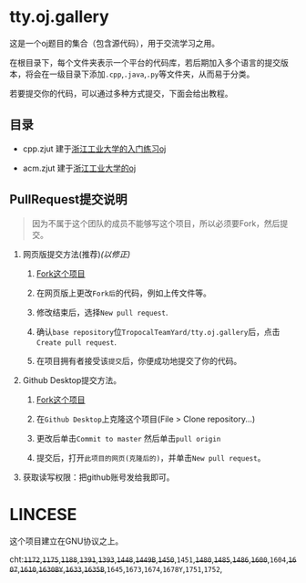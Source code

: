 # tty.oj.gallery

这是一个oj题目的集合（包含源代码），用于交流学习之用。

在根目录下，每个文件夹表示一个平台的代码库，若后期加入多个语言的提交版本，将会在一级目录下添加`.cpp`,`.java`,`.py`等文件夹，从而易于分类。

若要提交你的代码，可以通过多种方式提交，下面会给出教程。

## 目录

- cpp.zjut 建于[浙江工业大学的入门练习oj](http://cpp.zjut.edu.cn)

- acm.zjut 建于[浙江工业大学的oj](http://acm.zjut.edu.cn/onlinejudge/problemset.php)

## PullRequest提交说明

> 因为不属于这个团队的成员不能够写这个项目，所以必须要Fork，然后提交。

1. 网页版提交方法(推荐)*(以修正)*

    1. [Fork这个项目](https://github.com/TropicalTeamYard/tty.oj.gallery/fork)

    2. 在网页版上更改`Fork后`的代码，例如上传文件等。

    3. 修改结束后，选择`New pull request`.

    4. 确认`base repository`位`TropocalTeamYard/tty.oj.gallery`后，点击`Create pull request`.

    5. 在项目拥有者接受该`提交`后，你便成功地提交了你的代码。


2. Github Desktop提交方法。

    1. [Fork这个项目](https://github.com/TropicalTeamYard/tty.oj.gallery/fork)

    2. 在`Github Desktop`上克隆这个项目(File > Clone repository...)

    3. 更改后单击`Commit to master` 然后单击`pull origin`

    4. 提交后，打开`此项目的网页(克隆后的)`，并单击`New pull request`。

3. 获取读写权限：把github账号发给我即可。

# LINCESE

这个项目建立在GNU协议之上。

cht:~~`1172`~~,~~`1175`~~,~~`1188`~~,~~`1391`~~,~~`1393`~~,~~`1448`~~,~~`1449B`~~,~~`1450`~~,`1451`,~~`1480`~~,~~`1485`~~,~~`1486`~~,~~`1600`~~,`1604`,~~`1607`~~,~~`1610`~~,~~`1630BY`~~,~~`1633`~~,~~`1635B`~~,`1645`,`1673`,`1674`,`1678Y`,`1751`,`1752`,